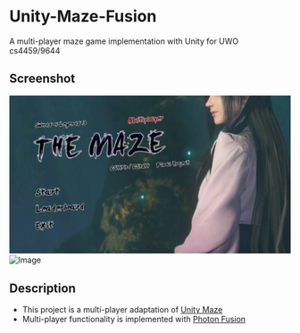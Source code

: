 # Unity-Maze-Fusion
A multi-player maze game implementation with Unity for UWO cs4459/9644

## Screenshot
![Image](https://github.com/unity-maze-multi-fusion/unity-maze-fusion/blob/master/cover.png)
![Image](https://github.com/unity-maze-multi-fusion/unity-maze-fusion/blob/master/screenshot.png)

## Description

- This project is a multi-player adaptation of [Unity Maze](https://github.com/EmperorGesar/Unity-Maze)
- Multi-player functionality is implemented with [Photon Fusion](https://www.photonengine.com/fusion)
